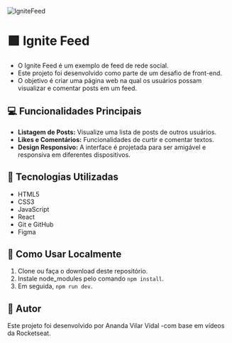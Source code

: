 ![IgniteFeed](https://github.com/4nandaw/IgniteFeed/assets/115959226/5be33515-8ac4-4e4c-bf86-2530f22b633e)

# 🟩 Ignite Feed

- O Ignite Feed é um exemplo de feed de rede social.
- Este projeto foi desenvolvido como parte de um desafio de front-end.
- O objetivo é criar uma página web na qual os usuários possam visualizar e comentar posts em um feed.

## 💻 Funcionalidades Principais

- **Listagem de Posts:** Visualize uma lista de posts de outros usuários.
- **Likes e Comentários:** Funcionalidades de curtir e comentar textos.
- **Design Responsivo:** A interface é projetada para ser amigável e responsiva em diferentes dispositivos.

## 🚀 Tecnologias Utilizadas

- HTML5
- CSS3
- JavaScript
- React
- Git e GitHub
- Figma

## 🔎 Como Usar Localmente

1. Clone ou faça o download deste repositório.
2. Instale node_modules pelo comando `npm install`.
3. Em seguida, `npm run dev`.


## 📝 Autor

Este projeto foi desenvolvido por Ananda Vilar Vidal -com base em vídeos da Rocketseat.
